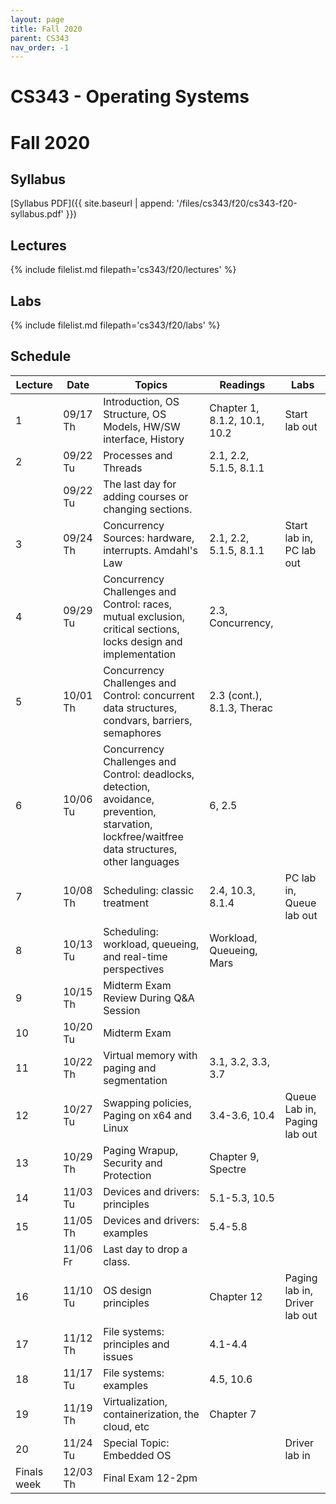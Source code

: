 ```yaml
---
layout: page
title: Fall 2020
parent: CS343
nav_order: -1
---
```


# CS343 - Operating Systems
# Fall 2020

## Syllabus

[Syllabus PDF]({{ site.baseurl | append: '/files/cs343/f20/cs343-f20-syllabus.pdf' }})

## Lectures

{% include filelist.md filepath='cs343/f20/lectures' %}

## Labs

{% include filelist.md filepath='cs343/f20/labs' %}

## Schedule

| Lecture                                                                        | Date     | Topics                                                                                                                                          | Readings                     | Labs                          |
|--------------------------------------------------------------------------------|----------|-------------------------------------------------------------------------------------------------------------------------------------------------|------------------------------|-------------------------------|
| 1                                                                    | 09/17 Th | Introduction, OS Structure, OS Models, HW/SW interface, History                                                                                 | Chapter 1, 8.1.2, 10.1, 10.2 | Start lab out                 |
| 2                                                                    | 09/22 Tu | Processes and Threads                                                                                                                           | 2.1, 2.2, 5.1.5, 8.1.1       |                               |
|                                                                                | 09/22 Tu | The last day for adding courses or changing sections.                                                                                           |                              |                               |
| 3                                                                    | 09/24 Th | Concurrency Sources: hardware, interrupts. Amdahl's Law                                                                                         | 2.1, 2.2, 5.1.5, 8.1.1       | Start lab in, PC lab out      |
| 4                                                                    | 09/29 Tu | Concurrency Challenges and Control: races, mutual exclusion, critical sections, locks design and implementation                                 | 2.3, Concurrency,            |                               |
| 5                                                                    | 10/01 Th | Concurrency Challenges and Control: concurrent data structures, condvars, barriers, semaphores                                                  | 2.3 (cont.), 8.1.3, Therac   |                               |
| 6                                                                    | 10/06 Tu | Concurrency Challenges and Control: deadlocks, detection, avoidance, prevention, starvation, lockfree/waitfree data structures, other languages | 6, 2.5                       |                               |
| 7                                                                    | 10/08 Th | Scheduling: classic treatment                                                                                                                   | 2.4, 10.3, 8.1.4             | PC lab in, Queue lab out      |
| 8                                                                    | 10/13 Tu | Scheduling: workload, queueing, and real-time perspectives                                                                                      | Workload, Queueing, Mars     |                               |
| 9                                                                              | 10/15 Th | Midterm Exam Review During Q&A Session                                                                                                          |                              |                               |
| 10                                                                             | 10/20 Tu | Midterm Exam                                                                                                                                    |                              |                               |
| 11                                                                   | 10/22 Th | Virtual memory with paging and segmentation                                                                                                     | 3.1, 3.2, 3.3, 3.7           |                               |
| 12                                                                   | 10/27 Tu | Swapping policies, Paging on x64 and Linux                                                                                                      | 3.4-3.6, 10.4                | Queue Lab in, Paging lab out  |
| 13                                                                   | 10/29 Th | Paging Wrapup, Security and Protection                                                                                                          | Chapter 9, Spectre           |                               |
| 14                                                                   | 11/03 Tu | Devices and drivers: principles                                                                                                                 | 5.1-5.3, 10.5                |                               |
| 15                                                                   | 11/05 Th | Devices and drivers: examples                                                                                                                   | 5.4-5.8                      |                               |
|                                                                      | 11/06 Fr | Last day to drop a class.                                                                                                                       |                              |                               |
| 16                                                                   | 11/10 Tu | OS design principles                                                                                                                            | Chapter 12                   | Paging lab in, Driver lab out |
| 17                                                                   | 11/12 Th | File systems: principles and issues                                                                                                             | 4.1-4.4                      |                               |
| 18                                                                   | 11/17 Tu | File systems: examples                                                                                                                          | 4.5, 10.6                    |                               |
| 19                                                                   | 11/19 Th | Virtualization, containerization, the cloud, etc                                                                                                | Chapter 7                    |                               |
| 20                                                                   | 11/24 Tu | Special Topic: Embedded OS                                                                                                                      |                              | Driver lab in                 |
| Finals week                                                          | 12/03 Th | Final Exam 12-2pm                                                                                                                     |                              |                               |

